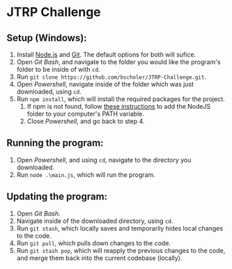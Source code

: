 # JTRP Challenge

## Setup (Windows):
1. Install [Node.js](https://nodejs.org/en/) and [Git](https://git-scm.com/). The default options for both will sufice.
2. Open *Git Bash*, and navigate to the folder you would like the program's folder to be inside of with `cd`.
3. Run `git clone https://github.com/bscholer/JTRP-Challenge.git`.
4. Open *Powershell*, navigate inside of the folder which was just downloaded, using `cd`.
5. Run `npm install`, which will install the required packages for the project.
    1. If npm is not found, follow [these instructions](https://stackoverflow.com/questions/27864040/fixing-npm-path-in-windows-8-and-10#:~:text=Search%20for%20Environment%20Variables%20in,nodejs%5Cnode_modules%5Cnpm%5Cbin) to add the NodeJS folder to your computer's PATH variable.
    2. Close *Powershell*, and go back to step 4.

## Running the program:
1. Open *Powershell*, and using `cd`, navigate to the directory you downloaded.
2. Run `node .\main.js`, which will run the program.

## Updating the program:
1. Open *Git Bash*.
2. Navigate inside of the downloaded directory, using `cd`.
3. Run `git stash`, which locally saves and temporarily hides local changes to the code.
4. Run `git pull`, which pulls down changes to the code.
5. Run `git stash pop`, which will reapply the previous changes to the code, and merge them back into the current codebase (locally).
